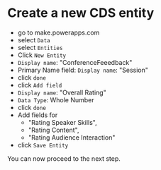 # Create a new CDS entity

* go to make.powerapps.com
* select `Data`
* select `Entities`
* Click `New Entity`
* `Display name`: "ConferenceFeeedback"
*  Primary Name field: `Display name`: "Session"
* click `done`
* click `Add field`
* `Display name`: "Overall Rating"
* `Data Type`: Whole Number
* click `done`
* Add fields for 
  * "Rating Speaker Skills", 
  * "Rating Content",
  * "Rating Audience Interaction"
* click `Save Entity`

You can now proceed to the next step. 
  
